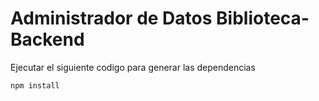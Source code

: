 # Administrador de Datos Biblioteca- Backend

Ejecutar el siguiente codigo para generar las dependencias
```
npm install
```